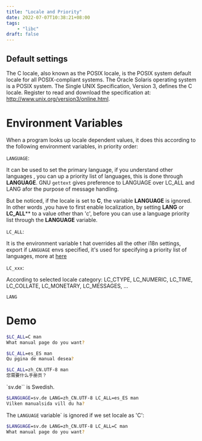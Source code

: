 ```yaml
---
title: "Locale and Priority"
date: 2022-07-07T10:38:21+08:00
tags:
    - "libc"
draft: false 
---
```


## Default settings

The C locale, also known as the POSIX locale, is the POSIX system default locale for all POSIX-compliant systems. The Oracle Solaris operating system is a POSIX system. The Single UNIX Specification, Version 3, defines the C locale. Register to read and download the specification at: http://www.unix.org/version3/online.html.

# Environment Variables

When a program looks up locale dependent values, it does this according to the following environment variables, in priority order:

`LANGUAGE`:

It can be used to set the primary language, if you understand other languages , you can up a priority list of languages, this is done through **LANGUAGE**. GNU `gettext` gives preference to LANGUAGE over LC_ALL and LANG afor the purpose of message handling.

But be noticed, if the locale is set to **C**, the variable **LANGUAGE** is ignored. In other words ,you have to first enable localization, by setting **LANG** or **LC_ALL**** to a value other than 'c', before you can use a language priority list through the **LANGUAGE** variable.

`LC_ALL`:

It is the environment variable t hat overrides all the other i18n settings, export if `LANGUAGE` envs
specified, it's used for specifying a priority list of languages, more at [here](https://www.gnu.org/software/gettext/manual/html_node/The-LANGUAGE-variable.html#The-LANGUAGE-variable "here")

`LC_xxx`:

According to selected locale category: LC_CTYPE, LC_NUMERIC, LC_TIME, LC_COLLATE, LC_MONETARY, LC_MESSAGES, ...

`LANG`

# Demo 

```sh
$LC_ALL=C man
What manual page do you want?

$LC_ALL=es_ES man
Qu pgina de manual desea?

$LC_ALL=zh_CN.UTF-8 man
您需要什么手册页？

```

`sv.de`` is Swedish.

```sh
$LANGUAGE=sv.de LANG=zh_CN.UTF-8 LC_ALL=es_ES man 
Vilken manualsida vill du ha?
```

The `LANGUAGE` variable` is ignored if we set locale as 'C':
```sh
$LANGUAGE=sv.de LANG=zh_CN.UTF-8 LC_ALL=C man 
What manual page do you want?
```
